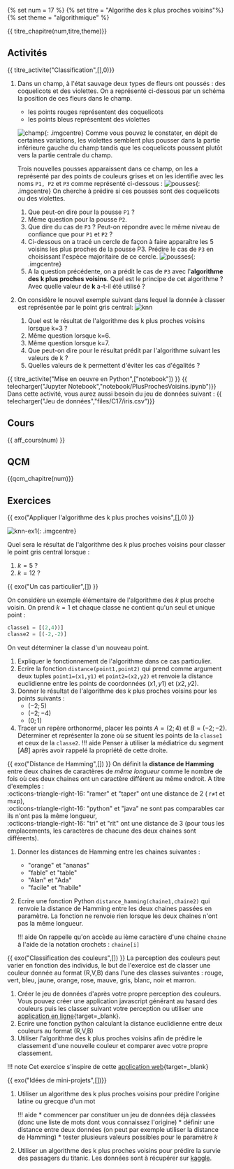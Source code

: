 
{% set num = 17 %}
{% set titre = "Algorithe des k plus proches voisins"%}
{% set theme = "algorithmique" %}

{{ titre_chapitre(num,titre,theme)}}
 
## Activités 
 
{{ titre_activite("Classification",[],0)}}


1. Dans un champ, à l'état sauvage deux types de fleurs ont poussés : des coquelicots et des violettes. On a représenté ci-dessous par un schéma la position de ces fleurs dans le champ.

    * les points rouges représentent des coquelicots
    * les points bleus représentent des violettes 

    ![champ](./images/C17/champ.png){: .imgcentre}
    Comme vous pouvez le constater, en dépit de certaines variations, les violettes semblent plus pousser dans la partie inférieure gauche du champ tandis que les coquelicots poussent plutôt vers la partie centrale du champ. 

    Trois nouvelles pousses apparaissent dans ce champ, on les a représenté par des points de couleurs grises et on les identifie avec les noms `P1, P2` et `P3` comme représenté ci-dessous :
    ![pousses](./images/C17/champ-pousses.png){: .imgcentre}
    On cherche à prédire si ces pousses sont des coquelicots ou des violettes.

    1. Que peut-on dire pour la pousse `P1` ?
    2. Même question pour la pousse `P2`.
    3. Que dire du cas de `P3` ? Peut-on répondre avec le même niveau de confiance que pour `P1` et `P2` ?
    4. Ci-dessous on a tracé un cercle de façon à faire apparaître les 5 voisins les plus proches de la pousse P3. Prédire le cas de `P3` en choisissant l'espèce majoritaire de ce cercle.
    ![pousses](./images/C17/ppv5.png){: .imgcentre}
    5. A la question précédente, on a prédit le cas de `P3` avec l'**algorithme des k plus proches voisins**. Quel est le principe de cet algorithme ? Avec quelle valeur de **k** a-t-il été utilisé ?

2. On considère le nouvel exemple suivant dans lequel la donnée à classer est représentée par le point gris central:
![knn](./images/C17/knn.png)

    1. Quel est le résultat de l'algorithme des k plus proches voisins lorsque k=3 ?
    2. Même question lorsque k=6.
    3. Même question lorsque k=7.
    4. Que peut-on dire pour le résultat prédit par l'algorithme suivant les valeurs de k ?
    5. Quelles valeurs de k permettent d'éviter les cas d'égalités ?

{{ titre_activite("Mise en oeuvre en Python",["notebook"]) }}
{{ telecharger("Jupyter Notebook","notebook/PlusProchesVoisins.ipynb")}}
Dans cette activité, vous aurez aussi besoin du jeu de données suivant :
{{ telecharger("Jeu de données","files/C17/iris.csv")}}


## Cours

{{ aff_cours(num) }}


## QCM

{{qcm_chapitre(num)}} 


## Exercices

{{ exo("Appliquer l'algorithme des k plus proches voisins",[],0) }}

![knn-ex1](./images/C17/knn-ex1.png){: .imgcentre}

Quel sera le résultat de l'algorithme des $k$ plus proches voisins pour classer le point gris central lorsque :

1. $k=5$ ?
2. $k=12$ ?

{{ exo("Un cas particulier",[]) }}

On considère un exemple élémentaire de l'algorithme des $k$ plus proche voisin. On prend $k=1$ et chaque classe ne contient qu'un seul et unique point :
```python
classe1 = [(2,4))]
classe2 = [(-2,-2)] 
```
On veut déterminer la classe d'un nouveau point.

1. Expliquer le fonctionnement de l'algorithme dans ce cas particulier.
2. Ecrire la fonction `distance(point1,point2)` qui prend comme argument deux tuples `point1=(x1,y1)` et `point2=(x2,y2)` et renvoie la distance euclidienne entre les points de coordonnées $(x1,y1)$ et $(x2,y2)$.
3. Donner le résultat de l'algorithme des $k$ plus proches voisins pour les points suivants :
    * $(-2;5)$
    * $(-2;-4)$
    * $(0;1)$
4. Tracer un repère orthonormé, placer les points $A=(2;4)$ et $B=(-2;-2)$. Déterminer et représenter la zone où se situent les points de la `classe1` et ceux de la `classe2`.
    !!! aide
        Penser à utiliser la médiatrice du segment $[AB]$ après avoir rappelé la propriété de cette droite. 

{{ exo("Distance de Hamming",[]) }}
On définit la **distance de Hamming** entre deux chaines de caractères de *même longueur* comme le nombre de fois où ces deux chaines ont un caractère différent au même endroit. A titre d'exemples :  
:octicons-triangle-right-16: "ramer" et "taper" ont une distance de 2 ( r$\neq$t et m$\neq$p),  
:octicons-triangle-right-16: "python" et "java" ne sont pas comparables car ils n'ont pas la même longueur,  
:octicons-triangle-right-16: "tri" et "rit" ont une distance de 3 (pour tous les emplacements, les caractères de chacune des deux chaines sont différents). 

1. Donner les distances de Hamming entre les chaines suivantes :
    * "orange" et "ananas"
    * "fable" et "table"
    * "Alan" et "Ada"
    * "facile" et "habile"

2. Ecrire une fonction Python `distance_hamming(chaine1,chaine2)` qui renvoie la distance de Hamming entre les deux chaines passées en paramètre. La fonction ne renvoie rien lorsque les deux chaines n'ont pas la même longueur.

    !!! aide
        On rappelle qu'on accède au ième caractère d'une chaine `chaine` à l'aide de la notation crochets : `chaine[i]`


{{ exo("Classification des couleurs",[]) }}
La perception des couleurs peut varier en fonction des individus, le but de l'exercice est de classer une couleur donnée au format (R,V,B) dans l'une des classes suivantes : rouge, vert, bleu, jaune, orange, rose, mauve, gris, blanc, noir et marron.

1. Créer le jeu de données d'après votre propre perception des couleurs. Vous pouvez créer une application javascript générant au hasard des couleurs puis les classer suivant votre perception ou utiliser une [application en ligne](https://htmlcolorcodes.com/){target=_blank}.
2. Ecrire une fonction python calculant la distance euclidienne entre deux couleurs au format (R,V,B)
3. Utiliser l'algorithme des k plus proches voisins afin de prédire le classement d'une nouvelle couleur et comparer avec votre propre classement.

!!! note
    Cet exercice s'inspire de cette [application web](https://rgb-color-classifier.herokuapp.com/){target=_blank}




{{ exo("Idées de mini-projets",[])}}

1. Utiliser un algorithme des k plus proches voisins pour prédire l'origine latine ou grecque d'un mot 

    !!! aide
        * commencer par constituer un jeu de données déjà classées (donc une liste de mots dont vous connaissez l'origine)
        * définir une distance entre deux données (on peut par exemple utiliser la distance de Hamming)
        * tester plusieurs valeurs possibles pour le paramètre $k$ 

2. Utiliser un algorithme des k plus proches voisins pour prédire la survie des passagers du titanic. Les données sont à récupérer sur [kaggle](https://www.kaggle.com/c/titanic/data).